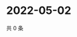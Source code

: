 # 2022-05-02

共 0 条

<!-- BEGIN WEIBO -->
<!-- 最后更新时间 Mon May 02 2022 04:01:24 GMT+0800 (China Standard Time) -->

<!-- END WEIBO -->
